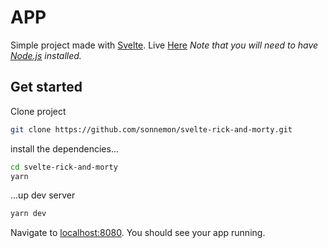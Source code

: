 # APP

Simple project made with [Svelte](https://svelte.dev).
Live [Here](https://sonnemon-svelte.netlify.app/)
*Note that you will need to have [Node.js](https://nodejs.org) installed.*

## Get started
Clone project
```bash
git clone https://github.com/sonnemon/svelte-rick-and-morty.git
```

install the dependencies...

```bash
cd svelte-rick-and-morty
yarn
```

...up dev server

```bash
yarn dev
```

Navigate to [localhost:8080](http://localhost:8080). You should see your app running.